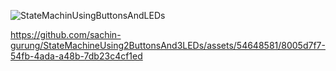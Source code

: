 ![StateMachinUsingButtonsAndLEDs](https://github.com/sachin-gurung/StateMachineUsing2ButtonsAnd3LEDs/assets/54648581/daa99642-0b92-4258-a260-7af7c6fa477a)


https://github.com/sachin-gurung/StateMachineUsing2ButtonsAnd3LEDs/assets/54648581/8005d7f7-54fb-4ada-a48b-7db23c4cf1ed
